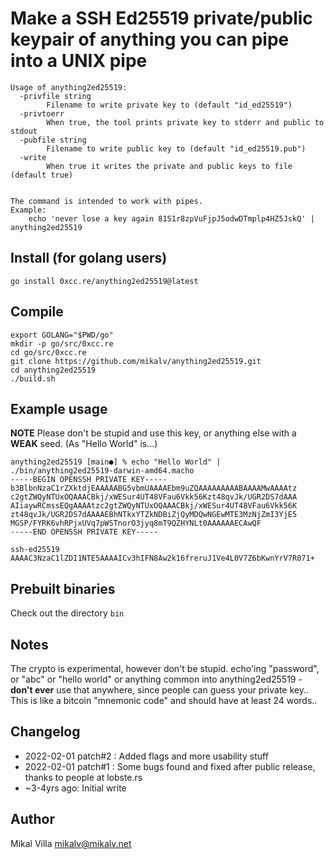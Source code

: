 # Make a SSH Ed25519 private/public keypair of **anything** you can pipe into a UNIX pipe

```
Usage of anything2ed25519:
  -privfile string
    	Filename to write private key to (default "id_ed25519")
  -privtoerr
    	When true, the tool prints private key to stderr and public to stdout
  -pubfile string
    	Filename to write public key to (default "id_ed25519.pub")
  -write
    	When true it writes the private and public keys to file (default true)


The command is intended to work with pipes.
Example:
	echo 'never lose a key again 81S1r8zpVuFjpJ5odwDTmplp4HZ5JskQ' | anything2ed25519
```

## Install (for golang users)

`go install 0xcc.re/anything2ed25519@latest`

## Compile

```
export GOLANG="$PWD/go"
mkdir -p go/src/0xcc.re
cd go/src/0xcc.re
git clone https://github.com/mikalv/anything2ed25519.git
cd anything2ed25519
./build.sh
```

## Example usage

**NOTE** Please don't be stupid and use this key, or anything else with a **WEAK** seed. (As "Hello World" is...)

```
anything2ed25519 [main●] % echo "Hello World" | ./bin/anything2ed25519-darwin-amd64.macho
-----BEGIN OPENSSH PRIVATE KEY-----
b3BlbnNzaC1rZXktdjEAAAAABG5vbmUAAAAEbm9uZQAAAAAAAAABAAAAMwAAAAtz
c2gtZWQyNTUxOQAAACBkj/xWESur4UT48VFau6Vkk56Kzt48qvJk/UGR2DS7dAAA
AIiaywRCmssEQgAAAAtzc2gtZWQyNTUxOQAAACBkj/xWESur4UT48VFau6Vkk56K
zt48qvJk/UGR2DS7dAAAAEBhNTkxYTZkNDBiZjQyMDQwNGEwMTE3MzNjZmI3YjE5
MGSP/FYRK6vhRPjxUVq7pWSTnorO3jyq8mT9QZHYNLt0AAAAAAECAwQF
-----END OPENSSH PRIVATE KEY-----

ssh-ed25519 AAAAC3NzaC1lZDI1NTE5AAAAICv3hIFN8Aw2k16freruJ1Ve4L0V7Z6bKwnYrV7R071+
```


## Prebuilt binaries

Check out the directory `bin`

## Notes

The crypto is experimental, however don't be stupid. echo'ing "password", or "abc" or "hello world" or anything common into anything2ed25519 - **don't ever** use that anywhere, since people can guess your private key.. This is like a bitcoin "mnemonic code" and should have at least 24 words..

## Changelog

* 2022-02-01 patch#2 : Added flags and more usability stuff
* 2022-02-01 patch#1 : Some bugs found and fixed after public release, thanks to people at lobste.rs
* ~3-4yrs ago: Initial write

## Author

Mikal Villa <mikalv@mikalv.net>

